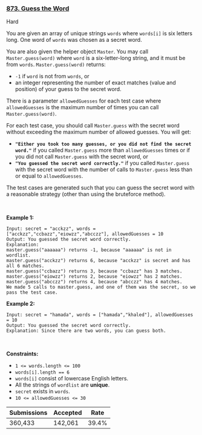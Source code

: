 ### [873. Guess the Word](https://leetcode.com/problems/guess-the-word/description/)

Hard

You are given an array of unique strings `` words `` where `` words[i] `` is six letters long. One word of `` words `` was chosen as a secret word.

You are also given the helper object `` Master ``. You may call `` Master.guess(word) `` where `` word `` is a six-letter-long string, and it must be from `` words ``. `` Master.guess(word) `` returns:

*   `` -1 `` if `` word `` is not from `` words ``, or
*   an integer representing the number of exact matches (value and position) of your guess to the secret word.

There is a parameter `` allowedGuesses `` for each test case where `` allowedGuesses `` is the maximum number of times you can call `` Master.guess(word) ``.

For each test case, you should call `` Master.guess `` with the secret word without exceeding the maximum number of allowed guesses. You will get:

*   __`` "Either you took too many guesses, or you did not find the secret word." ``__ if you called `` Master.guess `` more than `` allowedGuesses `` times or if you did not call `` Master.guess `` with the secret word, or
*   __`` "You guessed the secret word correctly." ``__ if you called `` Master.guess `` with the secret word with the number of calls to `` Master.guess `` less than or equal to `` allowedGuesses ``.

The test cases are generated such that you can guess the secret word with a reasonable strategy (other than using the bruteforce method).

 

<strong class="example">Example 1:</strong>

```
Input: secret = "acckzz", words = ["acckzz","ccbazz","eiowzz","abcczz"], allowedGuesses = 10
Output: You guessed the secret word correctly.
Explanation:
master.guess("aaaaaa") returns -1, because "aaaaaa" is not in wordlist.
master.guess("acckzz") returns 6, because "acckzz" is secret and has all 6 matches.
master.guess("ccbazz") returns 3, because "ccbazz" has 3 matches.
master.guess("eiowzz") returns 2, because "eiowzz" has 2 matches.
master.guess("abcczz") returns 4, because "abcczz" has 4 matches.
We made 5 calls to master.guess, and one of them was the secret, so we pass the test case.
```

<strong class="example">Example 2:</strong>

```
Input: secret = "hamada", words = ["hamada","khaled"], allowedGuesses = 10
Output: You guessed the secret word correctly.
Explanation: Since there are two words, you can guess both.
```

 

__Constraints:__

*   `` 1 <= words.length <= 100 ``
*   `` words[i].length == 6 ``
*   `` words[i] `` consist of lowercase English letters.
*   All the strings of `` wordlist `` are __unique__.
*   `` secret `` exists in `` words ``.
*   `` 10 <= allowedGuesses <= 30 ``

| Submissions    | Accepted     | Rate   |
| -------------- | ------------ | ------ |
| 360,433 | 142,061 | 39.4% |